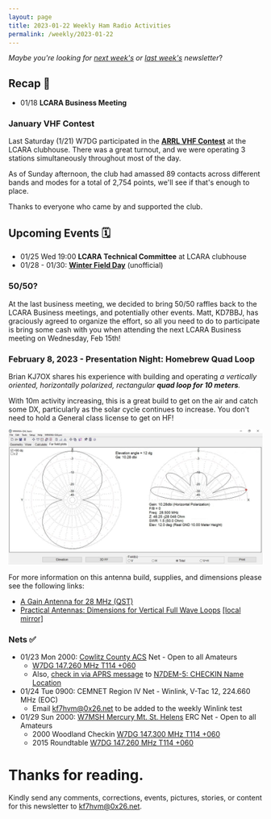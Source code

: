 ```yaml
---
layout: page
title: 2023-01-22 Weekly Ham Radio Activities
permalink: /weekly/2023-01-22
---
```


_Maybe you're looking for [next week's](/weekly/2023-01-29) or [last week's](/weekly/2023-01-15) newsletter_?

## Recap 🔁

* 01/18 **LCARA Business Meeting**

### January VHF Contest

Last Saturday (1/21) W7DG participated in the [**ARRL VHF
Contest**](http://www.arrl.org/january-vhf) at the LCARA clubhouse. There was a
great turnout, and we were operating 3 stations simultaneously throughout most
of the day.

As of Sunday afternoon, the club had amassed 89 contacts across different bands
and modes for a total of 2,754 points, we'll see if that's enough to place.

Thanks to everyone who came by and supported the club.

## Upcoming Events 🗓

* 01/25 Wed 19:00 **LCARA Technical Committee** at LCARA clubhouse
* 01/28 - 01/30: [**Winter Field Day**](https://www.winterfieldday.com/) (unofficial)

### 50/50?

At the last business meeting, we decided to bring 50/50 raffles back to the
LCARA Business meetings, and potentially other events. Matt, KD7BBJ, has
graciously agreed to organize the effort, so all you need to do to participate
is bring some cash with you when attending the next LCARA Business meeting on
Wednesday, Feb 15th!

### February 8, 2023 - Presentation Night: Homebrew Quad Loop

Brian KJ7OX shares his experience with building and operating _a
vertically oriented, horizontally polarized, rectangular **quad loop for 10
meters**._

With 10m activity increasing, this is a great build to get on the air and
catch some DX, particularly as the solar cycle continues to increase. You
don't need to hold a General class license to get on HF! 

<a href="/weekly/files/2023-01-08_10m_quad_diagram.jpg"><img src="/weekly/files/2023-01-08_10m_quad_diagram.jpg" alt="Brian's Antenna Analysis"></a>

For more information on this antenna build, supplies, and dimensions please see
the following links:

* <a href="/weekly/files/2023-01-08_qst_28mhz.jpg">A Gain Antenna for 28 MHz (QST)</a>
* <a href="https://practicalantennas.com/designs/loops/loop-sizes/">Practical Antennas: Dimensions for Vertical Full Wave Loops</a>
  <a href="/weekly/files/2023-01-08_practical_antennas_dimensions_for_vertical_full_wave_loops.pdf">[local mirror]</a>

### Nets ✅

- 01/23 Mon 2000: [Cowlitz County ACS](http://cowlitzradio.org/) Net - Open to all Amateurs
  - [W7DG 147.260 MHz T114 +060](https://www.repeaterbook.com/repeaters/details.php?ID=408&state_id=53)
  - Also, [check in via APRS message](/info/aprsnet/) to [N7DEM-5: CHECKIN Name Location](https://aprs.fi/?c=message&call=N7DEM-5)
- 01/24 Tue 0900: CEMNET Region IV Net - Winlink, V-Tac 12, 224.660 MHz (EOC)
  - Email [kf7hvm@0x26.net](mailto:kf7hvm@0x26.net) to be added to the weekly
    Winlink test
- 01/29 Sun 2000: [W7MSH Mercury Mt. St. Helens](https://www.w7msh.org) ERC Net - Open to all Amateurs
  - 2000 Woodland Checkin [W7DG 147.300 MHz T114 +060](https://www.repeaterbook.com/repeaters/details.php?state_id=53&ID=412)
  - 2015 Roundtable [W7DG 147.260 MHz T114 +060](https://www.repeaterbook.com/repeaters/details.php?ID=408&state_id=53)

# Thanks for reading. 

Kindly send any comments, corrections, events, pictures, stories, or content for
this newsletter to [kf7hvm@0x26.net](mailto:kf7hvm@0x26.net).
